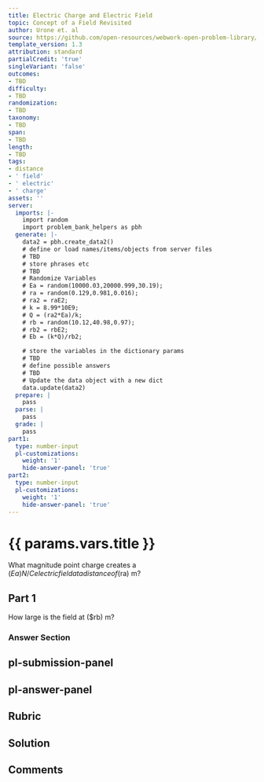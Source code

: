 ```yaml
---
title: Electric Charge and Electric Field
topic: Concept of a Field Revisited
author: Urone et. al
source: https://github.com/open-resources/webwork-open-problem-library/tree/master/Contrib/BrockPhysics/College_Physics_Urone/18.Electric_Field/18-04.Concept_of_a_Field_Revisited/NU_U17_18_04_004.pg
template_version: 1.3
attribution: standard
partialCredit: 'true'
singleVariant: 'false'
outcomes:
- TBD
difficulty:
- TBD
randomization:
- TBD
taxonomy:
- TBD
span:
- TBD
length:
- TBD
tags:
- distance
- ' field'
- ' electric'
- ' charge'
assets: ''
server:
  imports: |-
    import random
    import problem_bank_helpers as pbh
  generate: |-
    data2 = pbh.create_data2()
    # define or load names/items/objects from server files
    # TBD
    # store phrases etc
    # TBD
    # Randomize Variables
    # Ea = random(10000.03,20000.999,30.19);
    # ra = random(0.129,0.981,0.016);
    # ra2 = raE2;
    # k = 8.99*10E9;
    # Q = (ra2*Ea)/k;
    # rb = random(10.12,40.98,0.97);
    # rb2 = rbE2;
    # Eb = (k*Q)/rb2;

    # store the variables in the dictionary params
    # TBD
    # define possible answers
    # TBD
    # Update the data object with a new dict
    data.update(data2)
  prepare: |
    pass
  parse: |
    pass
  grade: |
    pass
part1:
  type: number-input
  pl-customizations:
    weight: '1'
    hide-answer-panel: 'true'
part2:
  type: number-input
  pl-customizations:
    weight: '1'
    hide-answer-panel: 'true'
---
```


# {{ params.vars.title }} 


What magnitude point charge creates a ($Ea) N/C electric field at a distance of ($ra) m?

## Part 1 
How large is the field at ($rb) m? 


 ### Answer Section


## pl-submission-panel 


## pl-answer-panel 


## Rubric 


## Solution 


## Comments 


